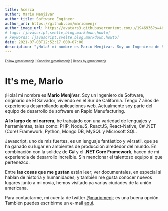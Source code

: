 ```yaml
---
title: Acerca
author: Mario Menjívar
author_title: Software Engineer
author_url: https://github.com/mariomenjr
author_image_url: https://avatars3.githubusercontent.com/u/1946936?s=460&v=4
# tags: [javascript,svelte,blog,markdown,howto]
# keywords: [javascript,svelte,blog,markdown,howto]
date: 2021-07-03T12:52:17.000-07:00
description: "¡Hola! mi nombre es Mario Menjívar. Soy un Ingeniero de Software, originario de El Salvador, viviendo en el Sur de California. Tengo 7 años de experiencia desarrollando aplicaciones web. Actualmente soy parte del equipo de desarrollo de software en Rapid Manufacturing."
---
```


<sub><sup><a href="https://twitter.com/mariomenjr?ref_src=twsrc%5Etfw">Follow @mariomenjr</a></sup></sub>
<sub><sup> | </sup></sub>
<sub><sup><a href="https://www.youtube.com/user/mariomenjr">Suscribe @mariomenjr</a></sup></sub>
<sub><sup> | </sup></sub>
<sub><sup><a href="https://github.com/mariomenjr">Repos by @mariomenjr</a></sup></sub>

# It's me, Mario

¡Hola! mi nombre es **Mario Menjívar**. Soy un Ingeniero de Software, originario de El Salvador, viviendo en el Sur de California. Tengo 7 años de experiencia desarrollando aplicaciones web. Actualmente soy parte del equipo de desarrollo de software en Rapid Manufacturing.

**A lo largo de mi carrera**, he trabajado con una variedad de lenguajes y herramientas, tales como: PHP, NodeJS, ReactJS, React-Native, C# .NET (Core) Framework, Python, Mongo DB, MySQL y Microsoft SQL.

Javascript, uno de mis fuertes, es un lenguaje fantástico y vérsatil, que se ha ganado su lugar en ambientes de producción alrededor del mundo. En combinación con la solidez de **C#** y el **.NET Core Framework**, hacen de mi experiencia de desarrollo increíble. Sin mencionar el talentoso equipo al que pertenezco.

Entre **las cosas que me gustan** están leer; ver documentales, en especial si hablan de historia y humanidades; y también me gusta conocer nuevos lugares junto a mi novia, hemos visitado ya varias ciudades de la unión americana.

Para contactarme, mi cuenta de twitter [@mariomenjr](https://twitter.com/mariomenjr) es una buena opción. También puedes escribirme un e-mail [aquí](https://forms.formium.io/f/5fe2551f0f24900001bd7abb).
